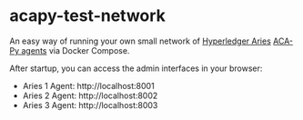# acapy-test-network

An easy way of running your own small network of [Hyperledger Aries](https://www.hyperledger.org/use/aries) [ACA-Py agents](https://github.com/hyperledger/aries-cloudagent-python) via Docker Compose.

After startup, you can access the admin interfaces in your browser:
- Aries 1 Agent: http://localhost:8001
- Aries 2 Agent: http://localhost:8002
- Aries 3 Agent: http://localhost:8003

